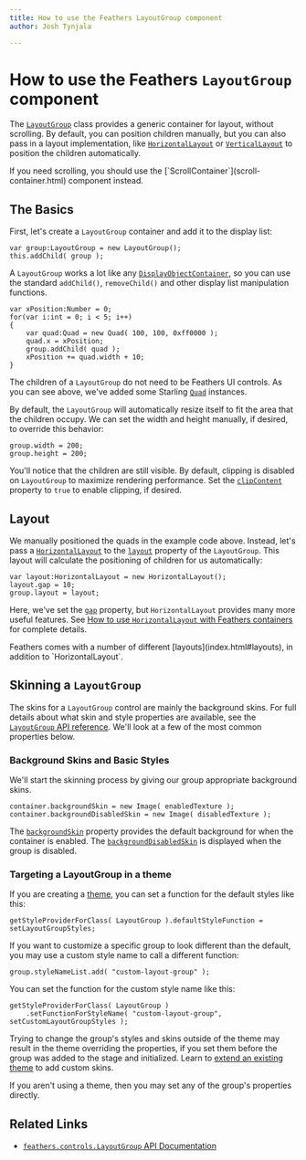 ```yaml
---
title: How to use the Feathers LayoutGroup component  
author: Josh Tynjala

---
```

# How to use the Feathers `LayoutGroup` component

The [`LayoutGroup`](../api-reference/feathers/controls/LayoutGroup.html) class provides a generic container for layout, without scrolling. By default, you can position children manually, but you can also pass in a layout implementation, like [`HorizontalLayout`](horizontal-layout.html) or [`VerticalLayout`](vertical-layout.html) to position the children automatically.

<aside class="info">If you need scrolling, you should use the [`ScrollContainer`](scroll-container.html) component instead.</aside>

## The Basics

First, let's create a `LayoutGroup` container and add it to the display list:

``` code
var group:LayoutGroup = new LayoutGroup();
this.addChild( group );
```

A `LayoutGroup` works a lot like any [`DisplayObjectContainer`](http://doc.starling-framework.org/core/starling/display/DisplayObjectContainer.html), so you can use the standard `addChild()`, `removeChild()` and other display list manipulation functions.

``` code
var xPosition:Number = 0;
for(var i:int = 0; i < 5; i++)
{
    var quad:Quad = new Quad( 100, 100, 0xff0000 );
    quad.x = xPosition;
    group.addChild( quad );
    xPosition += quad.width + 10;
}
```

The children of a `LayoutGroup` do not need to be Feathers UI controls. As you can see above, we've added some Starling [`Quad`](http://doc.starling-framework.org/core/starling/display/Quad.html) instances.

By default, the `LayoutGroup` will automatically resize itself to fit the area that the children occupy. We can set the width and height manually, if desired, to override this behavior:

``` code
group.width = 200;
group.height = 200;
```

You'll notice that the children are still visible. By default, clipping is disabled on `LayoutGroup` to maximize rendering performance. Set the [`clipContent`](../api-reference/feathers/controls/LayoutGroup.html#clipContent) property to `true` to enable clipping, if desired.

## Layout

We manually positioned the quads in the example code above. Instead, let's pass a [`HorizontalLayout`](../api-reference/feathers/layout/HorizontalLayout.html) to the [`layout`](../api-reference/feathers/controls/LayoutGroup.html#layout) property of the `LayoutGroup`. This layout will calculate the positioning of children for us automatically:

``` code
var layout:HorizontalLayout = new HorizontalLayout();
layout.gap = 10;
group.layout = layout;
```

Here, we've set the [`gap`](../api-reference/feathers/layout/HorizontalLayout.html#gap) property, but `HorizontalLayout` provides many more useful features. See [How to use `HorizontalLayout` with Feathers containers](horizontal-layout.html) for complete details.

<aside class="info">Feathers comes with a number of different [layouts](index.html#layouts), in addition to `HorizontalLayout`.</aside>

## Skinning a `LayoutGroup`

The skins for a `LayoutGroup` control are mainly the background skins. For full details about what skin and style properties are available, see the [`LayoutGroup` API reference](../api-reference/feathers/controls/LayoutGroup.html). We'll look at a few of the most common properties below.

### Background Skins and Basic Styles

We'll start the skinning process by giving our group appropriate background skins.

``` code
container.backgroundSkin = new Image( enabledTexture );
container.backgroundDisabledSkin = new Image( disabledTexture );
```

The [`backgroundSkin`](../api-reference/feathers/controls/LayoutGroup.html#backgroundSkin) property provides the default background for when the container is enabled. The [`backgroundDisabledSkin`](../api-reference/feathers/controls/LayoutGroup.html#backgroundDisabledSkin) is displayed when the group is disabled.

### Targeting a LayoutGroup in a theme

If you are creating a [theme](themes.html), you can set a function for the default styles like this:

``` code
getStyleProviderForClass( LayoutGroup ).defaultStyleFunction = setLayoutGroupStyles;
```

If you want to customize a specific group to look different than the default, you may use a custom style name to call a different function:

``` code
group.styleNameList.add( "custom-layout-group" );
```

You can set the function for the custom style name like this:

``` code
getStyleProviderForClass( LayoutGroup )
    .setFunctionForStyleName( "custom-layout-group", setCustomLayoutGroupStyles );
```

Trying to change the group's styles and skins outside of the theme may result in the theme overriding the properties, if you set them before the group was added to the stage and initialized. Learn to [extend an existing theme](extending-themes.html) to add custom skins.

If you aren't using a theme, then you may set any of the group's properties directly.

## Related Links

-   [`feathers.controls.LayoutGroup` API Documentation](../api-reference/feathers/controls/LayoutGroup.html)